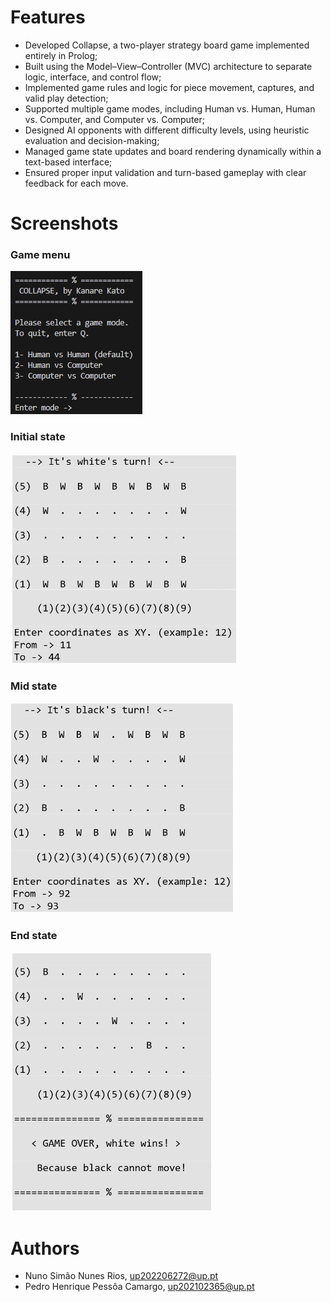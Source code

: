 # Features

- Developed Collapse, a two-player strategy board game implemented entirely in Prolog;
- Built using the Model–View–Controller (MVC) architecture to separate logic, interface, and control flow;
- Implemented game rules and logic for piece movement, captures, and valid play detection;
- Supported multiple game modes, including Human vs. Human, Human vs. Computer, and Computer vs. Computer;
- Designed AI opponents with different difficulty levels, using heuristic evaluation and decision-making;
- Managed game state updates and board rendering dynamically within a text-based interface;
- Ensured proper input validation and turn-based gameplay with clear feedback for each move.

# Screenshots

### Game menu
![menu](https://github.com/phpc99/pfl-project2/blob/main/menu.png)

### Initial state
![init](https://github.com/phpc99/pfl-project2/blob/main/initialstate.png)

### Mid state
![mid](https://github.com/phpc99/pfl-project2/blob/main/midstate.png)

### End state
![end](https://github.com/phpc99/pfl-project2/blob/main/endstate.png)

# Authors

- Nuno Simão Nunes Rios, up202206272@up.pt
- Pedro Henrique Pessôa Camargo, up202102365@up.pt
